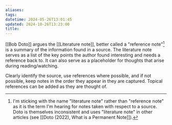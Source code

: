 ```yaml
---
aliases: 
tags: 
datetime: 2024-05-26T13:01:45
updated: 2024-10-26T13:23:00
title:
---
```

[[Bob Doto]] argues the [[Literature note]], better called a "reference note"[^1] is a summary of the information found in a source. The literature note serves as a list of the key points the author found interesting and needs a reference back to. It can also serve as a placeholder for thoughts that arise during reading/watching.

Clearly identify the source, use references where possible, and if not possible, keep notes in the order they appear in they are captured. Topical references can be added as they are thought of.

[^1]: I'm sticking with the name "literature note" rather than "reference note" as it is the term I'm hearing for notes taken with respect to a source. Doto is themselves inconsistent and uses "literature note" in other articles (see [[Doto (2022), What is a Permanent Note]]). 
